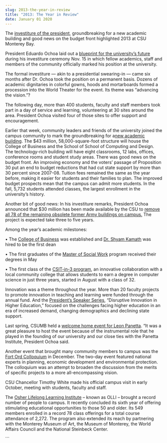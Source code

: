 ```yaml
---
slug: 2013-the-year-in-review
title: "2013: The Year in Review"
date: January 01 2020
---
```


 
<p>
  The
  <a
    href="https://news.csumb.edu/news/2013/nov/18/campus&#45;celebrates&#45;investiture&#45;president&#45;eduardo&#45;ochoa"
    >investiture of the president</a
  >, groundbreaking for a new academic building and good news on the budget
  front highlighted 2013 at CSU Monterey Bay.
</p>
<p>
  President Eduardo Ochoa laid out a
  <a
    href="https://president.csumb.edu/sites/default/files/52/attachments/files/presidentochoasinvestiturespeech0.pdf"
    >blueprint for the university’s future</a
  >
  during his investiture ceremony Nov. 15 in which fellow academics, staff and
  members of the community officially marked his position at the university.
</p>
<p>
  The formal investiture — akin to a presidential swearing&#45;in — came six
  months after Dr. Ochoa took the position on a permanent basis. Dozens of
  academic dignitaries in colorful gowns, hoods and mortarboards formed a
  procession into the World Theater for the event. Its theme was “advancing the
  vision.”?
</p>
<p>
  The following day, more than 400 students, faculty and staff members took part
  in a day of service and learning, volunteering at 30 sites around the area.
  President Ochoa visited four of those sites to offer support and
  encouragement.
</p>
<p>
  Earlier that week, community leaders and friends of the university joined the
  campus community to mark the groundbreaking for a<a
    href="https://news.csumb.edu/news/2013/nov/18/ceremonial&#45;groundbreaking&#45;bit&#45;building"
    >new academic building</a
  >. The $43 million, 58,000&#45;square&#45;foot structure will house the
  College of Business and the School of School of Computing and Design. The
  technology&#45;rich building will have eight classrooms, 12 labs, offices,
  conference rooms and student study areas. There was good news on the budget
  front. An improving economy and the voters’ passage of Proposition 30 put an
  end to budget reductions that had cut state support by more than 30 percent
  since 2007&#45;08. Tuition fees remained the same as the year before, making
  it easier for students and their families to plan. The improved budget
  prospects mean that the campus can admit more students. In the fall, 5,732
  students attended classes, the largest enrollment in the university’s history.
</p>
<p>
  Another bit of good news: In his investiture remarks, President Ochoa
  announced that $30 million has been made available by the CSU to
  <a
    href="https://president.csumb.edu/news/2013/dec/6/progress&#45;blight&#45;removal"
    >remove all 78 of the remaining obsolete former Army buildings on campus.</a
  >
  The project is expected take three to five years.
</p>
<p>Among the year’s academic milestones:</p>
<p>
  • The <a href="https://business.csumb.edu/">College of Business</a> was
  established and
  <a
    href="https://news.csumb.edu/news/2013/may/31/business&#45;dean&#45;joins&#45;csumb?utm_source=card&amp;utmmedium=tall&amp;utmcampaign=card"
    >Dr. Shyam Kamath</a
  >
  was hired to be the first dean
</p>
<p>
  • The first graduates of the
  <a href="https://msw.csumb.edu/">Master of Social Work</a> program received
  their degrees in May
</p>
<p>
  • The first class of the
  <a href="https://sites.google.com/site/csitin3/">CSIT&#45;in&#45;3 program</a
  >, an innovative collaboration with a local community college that allows
  students to earn a degree in computer science in just three years, started in
  August with a class of 32.
</p>
<p>
  Innovation was a theme throughout the year. More than 20 faculty projects to
  promote innovation in teaching and learning were funded through the annual
  fund. And the
  <a href="https://president.csumb.edu/speaker&#45;series"
    >President’s Speaker Series</a
  >, “Disruptive Innovation in Higher Education,” focused on the challenges
  facing higher education in an era of increased demand, changing demographics
  and declining state support.
</p>
<p>
  Last spring, CSUMB held a
  <a
    href="https://president.csumb.edu/news/2013/mar/28/raising&#45;our&#45;visibility&#45;community"
    >welcome home event for Leon Panetta</a
  >. “It was a great pleasure to host the event because of the instrumental role
  that he played in the founding of our university and our close ties with the
  Panetta Institute, President Ochoa said.
</p>
<p>
  Another event that brought many community members to campus was the
  <a
    href="https://news.csumb.edu/news/2013/dec/4/planning&#45;future&#45;fort&#45;ord"
    >Fort Ord Colloquium</a
  >
  in December. The two&#45;day event featured national experts in planning,
  economic development and environmental protection. The colloquium was an
  attempt to broaden the discussion from the merits of specific projects to a
  more all&#45;encompassing vision.
</p>
<p>
  CSU Chancellor Timothy White made his official campus visit in early October,
  meeting with students, faculty and staff.
</p>
<p>
  The
  <a href="https://extended.csumb.edu/osher&#45;lifelong&#45;learning.htm"
    >Osher Lifelong Learning Institute</a
  >
  – known as OLLI – brought a record number of people to campus. It recently
  concluded its sixth year of offering stimulating educational opportunities to
  those 50 and older. Its 549 members enrolled in a record 78 class offerings
  for a total course attendance of 2,272. The program also extended its reach by
  partnering with the Monterey Museum of Art, the Museum of Monterey, the World
  Affairs Council and the National Steinbeck Center.
</p>
```
